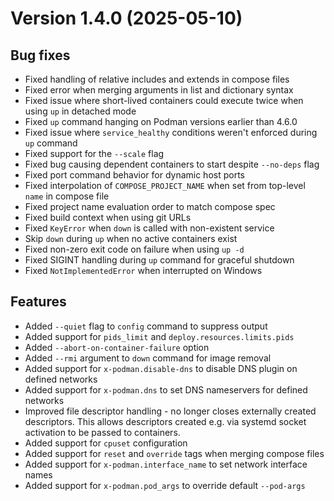 Version 1.4.0 (2025-05-10)
==========================

Bug fixes
---------

- Fixed handling of relative includes and extends in compose files
- Fixed error when merging arguments in list and dictionary syntax
- Fixed issue where short-lived containers could execute twice when using `up` in detached mode
- Fixed `up` command hanging on Podman versions earlier than 4.6.0
- Fixed issue where `service_healthy` conditions weren't enforced during `up` command
- Fixed support for the `--scale` flag
- Fixed bug causing dependent containers to start despite `--no-deps` flag
- Fixed port command behavior for dynamic host ports
- Fixed interpolation of `COMPOSE_PROJECT_NAME` when set from top-level `name` in compose file
- Fixed project name evaluation order to match compose spec
- Fixed build context when using git URLs
- Fixed `KeyError` when `down` is called with non-existent service
- Skip `down` during `up` when no active containers exist
- Fixed non-zero exit code on failure when using `up -d`
- Fixed SIGINT handling during `up` command for graceful shutdown
- Fixed `NotImplementedError` when interrupted on Windows

Features
--------

- Added `--quiet` flag to `config` command to suppress output
- Added support for `pids_limit` and `deploy.resources.limits.pids`
- Added `--abort-on-container-failure` option
- Added `--rmi` argument to `down` command for image removal
- Added support for `x-podman.disable-dns` to disable DNS plugin on defined networks
- Added support for `x-podman.dns` to set DNS nameservers for defined networks
- Improved file descriptor handling - no longer closes externally created descriptors.
  This allows descriptors created e.g. via systemd socket activation to be passed to
  containers.
- Added support for `cpuset` configuration
- Added support for `reset` and `override` tags when merging compose files
- Added support for `x-podman.interface_name` to set network interface names
- Added support for `x-podman.pod_args` to override default `--pod-args`
